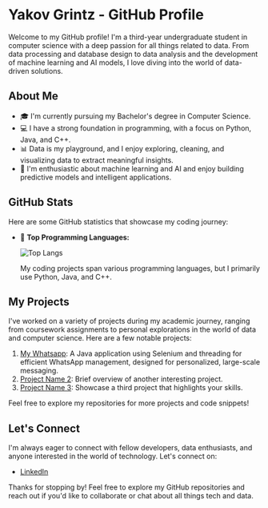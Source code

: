 # Yakov Grintz - GitHub Profile

Welcome to my GitHub profile! I'm a third-year undergraduate student in computer science with a deep passion for all things related to data. From data processing and database design to data analysis and the development of machine learning and AI models, I love diving into the world of data-driven solutions.

## About Me

- 🎓 I'm currently pursuing my Bachelor's degree in Computer Science.
- 💻 I have a strong foundation in programming, with a focus on Python, Java, and C++.
- 📊 Data is my playground, and I enjoy exploring, cleaning, and visualizing data to extract meaningful insights.
- 🤖 I'm enthusiastic about machine learning and AI and enjoy building predictive models and intelligent applications.

## GitHub Stats

Here are some GitHub statistics that showcase my coding journey:

- 🌟 **Top Programming Languages:**

   ![Top Langs](https://github-readme-stats.vercel.app/api/top-langs/?username=yakovgrintz&layout=compact)

   My coding projects span various programming languages, but I primarily use Python, Java, and C++.

## My Projects

I've worked on a variety of projects during my academic journey, ranging from coursework assignments to personal explorations in the world of data and computer science. Here are a few notable projects:

1. [My Whatsapp]([link-to-project-1](https://github.com/yakovgrintz/MyWhatsApp)): A Java application using Selenium and threading for efficient WhatsApp management, designed for personalized, large-scale messaging.
2. [Project Name 2](link-to-project-2): Brief overview of another interesting project.
3. [Project Name 3](link-to-project-3): Showcase a third project that highlights your skills.

Feel free to explore my repositories for more projects and code snippets!

## Let's Connect

I'm always eager to connect with fellow developers, data enthusiasts, and anyone interested in the world of technology. Let's connect on:

- [LinkedIn](https://www.linkedin.com/in/yakov-grintz/)

Thanks for stopping by! Feel free to explore my GitHub repositories and reach out if you'd like to collaborate or chat about all things tech and data.

